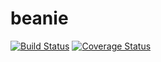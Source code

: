 # beanie

[![Build Status](https://travis-ci.org/zwilias/beanie.svg?branch=master)](https://travis-ci.org/zwilias/beanie)
[![Coverage Status](https://coveralls.io/repos/zwilias/Beanie/badge.svg?branch=master&service=github)](https://coveralls.io/github/zwilias/Beanie?branch=master)
